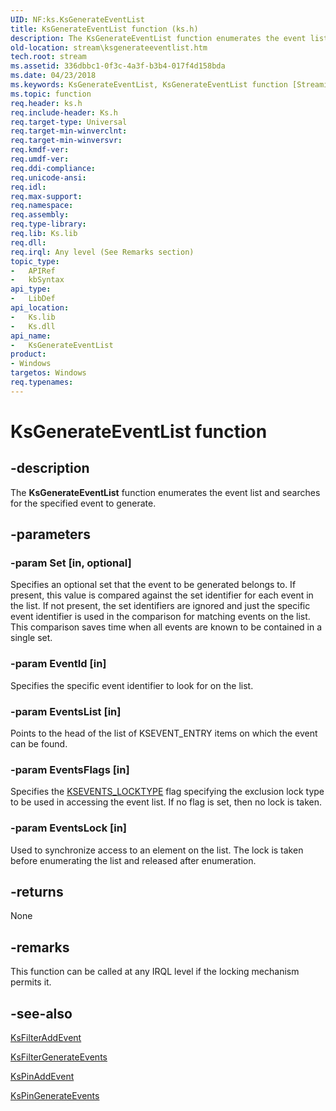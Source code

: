 ```yaml
---
UID: NF:ks.KsGenerateEventList
title: KsGenerateEventList function (ks.h)
description: The KsGenerateEventList function enumerates the event list and searches for the specified event to generate.
old-location: stream\ksgenerateeventlist.htm
tech.root: stream
ms.assetid: 336dbbc1-0f3c-4a3f-b3b4-017f4d158bda
ms.date: 04/23/2018
ms.keywords: KsGenerateEventList, KsGenerateEventList function [Streaming Media Devices], ks/KsGenerateEventList, ksfunc_d4a351ab-f750-4486-99ae-72c42794bee0.xml, stream.ksgenerateeventlist
ms.topic: function
req.header: ks.h
req.include-header: Ks.h
req.target-type: Universal
req.target-min-winverclnt: 
req.target-min-winversvr: 
req.kmdf-ver: 
req.umdf-ver: 
req.ddi-compliance: 
req.unicode-ansi: 
req.idl: 
req.max-support: 
req.namespace: 
req.assembly: 
req.type-library: 
req.lib: Ks.lib
req.dll: 
req.irql: Any level (See Remarks section)
topic_type:
-	APIRef
-	kbSyntax
api_type:
-	LibDef
api_location:
-	Ks.lib
-	Ks.dll
api_name:
-	KsGenerateEventList
product:
- Windows
targetos: Windows
req.typenames: 
---
```


# KsGenerateEventList function


## -description


The <b>KsGenerateEventList</b> function enumerates the event list and searches for the specified event to generate. 


## -parameters




### -param Set [in, optional]

Specifies an optional set that the event to be generated belongs to. If present, this value is compared against the set identifier for each event in the list. If not present, the set identifiers are ignored and just the specific event identifier is used in the comparison for matching events on the list. This comparison saves time when all events are known to be contained in a single set.


### -param EventId [in]

Specifies the specific event identifier to look for on the list.


### -param EventsList [in]

Points to the head of the list of KSEVENT_ENTRY items on which the event can be found.


### -param EventsFlags [in]

Specifies the <a href="https://msdn.microsoft.com/library/windows/hardware/ff561784">KSEVENTS_LOCKTYPE</a> flag specifying the exclusion lock type to be used in accessing the event list. If no flag is set, then no lock is taken.


### -param EventsLock [in]

Used to synchronize access to an element on the list. The lock is taken before enumerating the list and released after enumeration.


## -returns



None




## -remarks



This function can be called at any IRQL level if the locking mechanism permits it.




## -see-also




<a href="https://msdn.microsoft.com/library/windows/hardware/ff562525">KsFilterAddEvent</a>



<a href="https://msdn.microsoft.com/library/windows/hardware/ff562541">KsFilterGenerateEvents</a>



<a href="https://msdn.microsoft.com/library/windows/hardware/ff563490">KsPinAddEvent</a>



<a href="https://msdn.microsoft.com/library/windows/hardware/ff563500">KsPinGenerateEvents</a>
 

 

